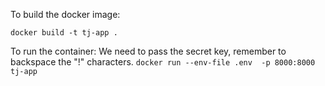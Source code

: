 To build the docker image:

`docker build -t tj-app .`

To run the container:
We need to pass the secret key, remember to backspace the "!" characters.
`docker run --env-file .env  -p 8000:8000 tj-app`

